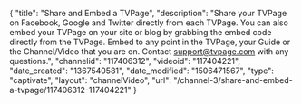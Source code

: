 {
    "title": "Share and Embed a TVPage",
    "description": "Share your TVPage on Facebook, Google and Twitter directly from each TVPage. You can also embed your TVPage on your site or blog by grabbing the embed code directly from the TVPage. Embed to any point in the TVPage, your Guide or the Channel\/Video that you are on. Contact support@tvpage.com with any questions.",
    "channelid": "117406312",
    "videoid": "117404221",
    "date_created": "1367540581",
    "date_modified": "1506471567",
    "type": "captivate",
    "layout": "channelVideo",
    "url": "\/channel-3\/share-and-embed-a-tvpage\/117406312-117404221"
}